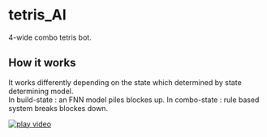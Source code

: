 # tetris_AI
4-wide combo tetris bot.  <br/>




How it works
---
It works differently depending on the state which determined by state determining model.<br/>
In build-state : an FNN model piles blockes up.
In combo-state : rule based system breaks blockes down. <br/>



[![play video](https://share.gifyoutube.com/gZzQVj.gif)](https://www.youtube.com/watch?v=QTJNax-B11I)
